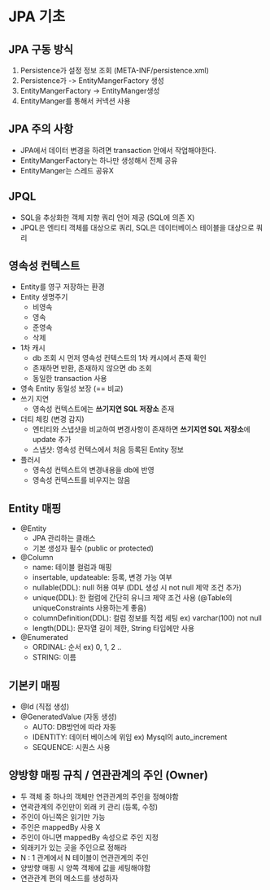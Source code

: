 # JPA 기초

## JPA 구동 방식
1. Persistence가 설정 정보 조회 (META-INF/persistence.xml)
2. Persistence가 -> EntityMangerFactory 생성
3. EntityMangerFactory -> EntityManger생성
4. EntityManger를 통해서 커넥션 사용

## JPA 주의 사항
- JPA에서 데이터 변경을 하려면 transaction 안에서 작업해야한다.
- EntityMangerFactory는 하나만 생성해서 전체 공유
- EntityManger는 스레드 공유X

## JPQL 
- SQL을 추상화한 객체 지향 쿼리 언어 제공 (SQL에 의존 X)
- JPQL은 엔티티 객체를 대상으로 쿼리, SQL은 데이터베이스 테이블을 대상으로 쿼리

## 영속성 컨텍스트
- Entity를 영구 저장하는 환경
- Entity 생명주기
    - 비영속
    - 영속
    - 준영속
    - 삭제
- 1차 캐시
    - db 조회 시 먼저 영속성 컨텍스트의 1차 캐시에서 존재 확인
    - 존재하면 반환, 존재하지 않으면 db 조회
    - 동일한 transaction 사용
- 영속 Entity 동일성 보장 (== 비교)
- 쓰기 지연
    - 영속성 컨텍스트에는 **쓰기지연 SQL 저장소** 존재
- 더티 체킹 (변경 감지)
    - 엔티티와 스냅샷을 비교하여 변경사항이 존재하면 **쓰기지연 SQL 저장소**에 update 추가
    - 스냅샷: 영속성 컨텍스에서 처음 등록된 Entity 정보
- 플러시
    - 영속성 컨텍스트의 변경내용을 db에 반영
    - 영속성 컨텍스트를 비우지는 않음

## Entity 매핑
- @Entity
    - JPA 관리하는 클래스
    - 기본 생성자 필수 (public or protected)
- @Column
    - name: 테이블 컬럼과 매핑
    - insertable, updateable: 등록, 변경 가능 여부
    - nullable(DDL): null 허용 여부 (DDL 생성 시 not null 제약 조건 추가)
    - unique(DDL): 한 컬럼에 간단히 유니크 제약 조건 사용 (@Table의 uniqueConstraints 사용하는게 좋음)
    - columnDefinition(DDL): 컬럼 정보를 직접 세팅 ex) varchar(100) not null
    - length(DDL): 문자열 길이 제한, String 타입에만 사용
- @Enumerated
    - ORDINAL: 순서 ex) 0, 1, 2 .. 
    - STRING: 이름

## 기본키 매핑
- @Id (직접 생성)
- @GeneratedValue (자동 생성)
    - AUTO: DB방언에 따라 자동
    - IDENTITY: 데이터 베이스에 위임 ex) Mysql의 auto_increment
    - SEQUENCE: 시퀀스 사용

## 양방향 매핑 규칙 / 연관관계의 주인 (Owner)
- 두 객체 중 하나의 객체만 연관관계의 주인을 정해야함
- 연곽관계의 주인만이 외래 키 관리 (등록, 수정)
- 주인이 아닌쪽은 읽기만 가능
- 주인은 mappedBy 사용 X
- 주인이 아니면 mappedBy 속성으로 주인 지정
- 외래키가 있는 곳을 주인으로 정해라
- N : 1 관계에서 N 테이블이 연관관계의 주인
- 양방향 매핑 시 양쪽 객체에 값을 세팅해야함
- 연관관계 편의 메소드를 생성하자
